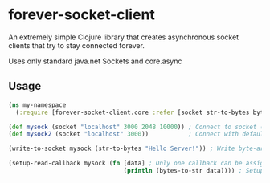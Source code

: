 # forever-socket-client

An extremely simple Clojure library that creates asynchronous socket clients that try to stay connected forever.

Uses only standard java.net Sockets and core.async

## Usage

```clojure
(ns my-namespace
  (:require [forever-socket-client.core :refer [socket str-to-bytes bytes-to-str]])) ; Import

(def mysock (socket "localhost" 3000 2048 10000)) ; Connect to socket (hostname port buffer-size retry-interval)
(def mysock2 (socket "localhost" 3000))           ; Connect with default buffer and retry interval (2048 bytes and 5 seconds)

(write-to-socket mysock (str-to-bytes "Hello Server!")) ; Write byte-array to socket

(setup-read-callback mysock (fn [data] ; Only one callback can be assigned per socket
                                (println (bytes-to-str data)))) ; Setup callback function for received bytes
```
